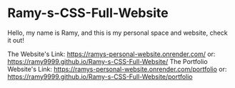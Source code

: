 # Ramy-s-CSS-Full-Website

Hello, my name is Ramy, and this is my personal space and website, check it out!

The Website's Link: https://ramys-personal-website.onrender.com/   or: https://ramy9999.github.io/Ramy-s-CSS-Full-Website/
The Portfolio Website's Link: https://ramys-personal-website.onrender.com/portfolio   or: https://ramy9999.github.io/Ramy-s-CSS-Full-Website/portfolio
